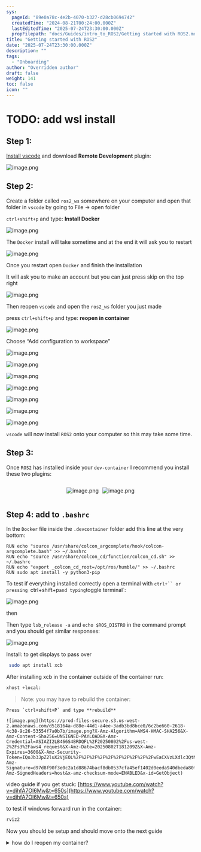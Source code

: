 ```yaml
---
sys:
  pageId: "89e0a78c-4e2b-4070-b327-d28cb0694742"
  createdTime: "2024-08-21T00:24:00.000Z"
  lastEditedTime: "2025-07-24T23:30:00.000Z"
  propFilepath: "docs/Guides/intro_to_ROS2/Getting started with ROS2.md"
title: "Getting started with ROS2"
date: "2025-07-24T23:30:00.000Z"
description: ""
tags:
  - "Onboarding"
author: "Overridden author"
draft: false
weight: 141
toc: false
icon: ""
---
```


# TODO: add wsl install

## Step 1:

[Install vscode](https://code.visualstudio.com/download) and download **Remote Development** plugin:

![image.png](https://prod-files-secure.s3.us-west-2.amazonaws.com/d518164a-d88e-44d1-a4ee-3adb3bd8bce0/efb52993-1881-4a40-b95e-6f020334f022/image.png?X-Amz-Algorithm=AWS4-HMAC-SHA256&X-Amz-Content-Sha256=UNSIGNED-PAYLOAD&X-Amz-Credential=ASIAZI2LB466TQYIELGT%2F20250802%2Fus-west-2%2Fs3%2Faws4_request&X-Amz-Date=20250802T181203Z&X-Amz-Expires=3600&X-Amz-Security-Token=IQoJb3JpZ2luX2VjEOL%2F%2F%2F%2F%2F%2F%2F%2F%2F%2FwEaCXVzLXdlc3QtMiJIMEYCIQCVpuZpOSlNNrD%2BKuDkSYwX91GC%2FJBqBcYjs9l8bioxuwIhANYH8IZSjG89FoGZPPHN9zdE3t33VKe7IvHWdgX20EWlKv8DCBsQABoMNjM3NDIzMTgzODA1IgycnkkBP4vakUJ%2FNoAq3AONmmvhE0UMFUQsjR1XjquYWYbmX%2BrVMCeGX0UjHRI8mVAiQHRYpxiq3ytE3KLIf9qWfXQ4HAUcXCZlxuwOB0bR6bjPKNu%2BQwqmXSC1ij4l9CCJf3BDexSQgAT4NeMBIFJiHW85OpeOzx2XPTp6YDdHwRmvzpbzRxSPP2KuueNhhfZKIqpQxMag9SM02rbvSPlTBoQGK9%2FZhbbSkrJ5ZoRHMj6OnaAH2NXHbP8l2TgMWZAlJs5Nl%2B7DXJs4HB4u8XMfupsBOwwJ8WFIIf0nKdsAZ8oQ9t6%2FECkh9BaT1tbdtJSZ8HkX84zqADQPEkVSGRawaxUu3KbRP09A%2F9Kwe%2F54NPZhc3SRIh76eDt7kpfZ5%2BT2%2BCtQxgSziO2p6%2F13KLLgTSWj9ZhdxkD5Q7o8McbfFss9M165Oc%2BZuym3bqzd%2FJwAlzBA8Vxy2yU5Mf9JGsvgPAZ5HZ2ef0dj9dKdyRpk8zEtw6ddvyEsmfGHEPxg5ZWBpF7OiptitouIfs1IIbepkGQIULMDF2P2YYh9dSguzm%2BHBNBohipMFFr%2FNp1Ag7r8nOAlpTTiFcXTdmBzUAjfwE7nOmaTrymGx1A2GC5ld1D0bp9OEjFvHQwwmhcXjnP3l6lv1DVT%2BXZZ%2BjCNnrnEBjqkAeVbXfEQIQh9CJIWrTyHsTHPaCjotlvodoCltDbAMvnlMWLbRbyobgm4UuxgrCBRu6t7I0Ym13c2ngtBWQiEExCVUhPBz8Jdm9l7hBbDXSJVhpYKEbTwS36X10llL1NMivzNuOSBr%2Ft%2F4li8Q5s6eZce4hXIXwmIKTjwyk0NJgVUNTQhrsf8HS%2Bvnh7HrO5QUE9Wbb04sQAIQnCXUY2YBpwF9oVZ&X-Amz-Signature=a17cb1cb4aa010505f37743e7cc974a996d84c8d34ff2249f4601c664508bc8b&X-Amz-SignedHeaders=host&x-amz-checksum-mode=ENABLED&x-id=GetObject)

## Step 2:

Create a folder called `ros2_ws` somewhere on your computer and open that folder in `vscode` by going to File → open folder 

`ctrl+shift+p` and type: **Install Docker**

![image.png](https://prod-files-secure.s3.us-west-2.amazonaws.com/d518164a-d88e-44d1-a4ee-3adb3bd8bce0/2269dc0e-1cd5-47ff-bceb-c04ad9b2eab0/image.png?X-Amz-Algorithm=AWS4-HMAC-SHA256&X-Amz-Content-Sha256=UNSIGNED-PAYLOAD&X-Amz-Credential=ASIAZI2LB466TQYIELGT%2F20250802%2Fus-west-2%2Fs3%2Faws4_request&X-Amz-Date=20250802T181203Z&X-Amz-Expires=3600&X-Amz-Security-Token=IQoJb3JpZ2luX2VjEOL%2F%2F%2F%2F%2F%2F%2F%2F%2F%2FwEaCXVzLXdlc3QtMiJIMEYCIQCVpuZpOSlNNrD%2BKuDkSYwX91GC%2FJBqBcYjs9l8bioxuwIhANYH8IZSjG89FoGZPPHN9zdE3t33VKe7IvHWdgX20EWlKv8DCBsQABoMNjM3NDIzMTgzODA1IgycnkkBP4vakUJ%2FNoAq3AONmmvhE0UMFUQsjR1XjquYWYbmX%2BrVMCeGX0UjHRI8mVAiQHRYpxiq3ytE3KLIf9qWfXQ4HAUcXCZlxuwOB0bR6bjPKNu%2BQwqmXSC1ij4l9CCJf3BDexSQgAT4NeMBIFJiHW85OpeOzx2XPTp6YDdHwRmvzpbzRxSPP2KuueNhhfZKIqpQxMag9SM02rbvSPlTBoQGK9%2FZhbbSkrJ5ZoRHMj6OnaAH2NXHbP8l2TgMWZAlJs5Nl%2B7DXJs4HB4u8XMfupsBOwwJ8WFIIf0nKdsAZ8oQ9t6%2FECkh9BaT1tbdtJSZ8HkX84zqADQPEkVSGRawaxUu3KbRP09A%2F9Kwe%2F54NPZhc3SRIh76eDt7kpfZ5%2BT2%2BCtQxgSziO2p6%2F13KLLgTSWj9ZhdxkD5Q7o8McbfFss9M165Oc%2BZuym3bqzd%2FJwAlzBA8Vxy2yU5Mf9JGsvgPAZ5HZ2ef0dj9dKdyRpk8zEtw6ddvyEsmfGHEPxg5ZWBpF7OiptitouIfs1IIbepkGQIULMDF2P2YYh9dSguzm%2BHBNBohipMFFr%2FNp1Ag7r8nOAlpTTiFcXTdmBzUAjfwE7nOmaTrymGx1A2GC5ld1D0bp9OEjFvHQwwmhcXjnP3l6lv1DVT%2BXZZ%2BjCNnrnEBjqkAeVbXfEQIQh9CJIWrTyHsTHPaCjotlvodoCltDbAMvnlMWLbRbyobgm4UuxgrCBRu6t7I0Ym13c2ngtBWQiEExCVUhPBz8Jdm9l7hBbDXSJVhpYKEbTwS36X10llL1NMivzNuOSBr%2Ft%2F4li8Q5s6eZce4hXIXwmIKTjwyk0NJgVUNTQhrsf8HS%2Bvnh7HrO5QUE9Wbb04sQAIQnCXUY2YBpwF9oVZ&X-Amz-Signature=16689e6d3e1ed919db85874b651f8f9895d08e6d7165816aabb0f1c5e059facc&X-Amz-SignedHeaders=host&x-amz-checksum-mode=ENABLED&x-id=GetObject)

The `Docker` install will take sometime and at the end it will ask you to restart

![image.png](https://prod-files-secure.s3.us-west-2.amazonaws.com/d518164a-d88e-44d1-a4ee-3adb3bd8bce0/ed233f78-be33-4b1f-b89c-9c346c0e961e/image.png?X-Amz-Algorithm=AWS4-HMAC-SHA256&X-Amz-Content-Sha256=UNSIGNED-PAYLOAD&X-Amz-Credential=ASIAZI2LB466TQYIELGT%2F20250802%2Fus-west-2%2Fs3%2Faws4_request&X-Amz-Date=20250802T181203Z&X-Amz-Expires=3600&X-Amz-Security-Token=IQoJb3JpZ2luX2VjEOL%2F%2F%2F%2F%2F%2F%2F%2F%2F%2FwEaCXVzLXdlc3QtMiJIMEYCIQCVpuZpOSlNNrD%2BKuDkSYwX91GC%2FJBqBcYjs9l8bioxuwIhANYH8IZSjG89FoGZPPHN9zdE3t33VKe7IvHWdgX20EWlKv8DCBsQABoMNjM3NDIzMTgzODA1IgycnkkBP4vakUJ%2FNoAq3AONmmvhE0UMFUQsjR1XjquYWYbmX%2BrVMCeGX0UjHRI8mVAiQHRYpxiq3ytE3KLIf9qWfXQ4HAUcXCZlxuwOB0bR6bjPKNu%2BQwqmXSC1ij4l9CCJf3BDexSQgAT4NeMBIFJiHW85OpeOzx2XPTp6YDdHwRmvzpbzRxSPP2KuueNhhfZKIqpQxMag9SM02rbvSPlTBoQGK9%2FZhbbSkrJ5ZoRHMj6OnaAH2NXHbP8l2TgMWZAlJs5Nl%2B7DXJs4HB4u8XMfupsBOwwJ8WFIIf0nKdsAZ8oQ9t6%2FECkh9BaT1tbdtJSZ8HkX84zqADQPEkVSGRawaxUu3KbRP09A%2F9Kwe%2F54NPZhc3SRIh76eDt7kpfZ5%2BT2%2BCtQxgSziO2p6%2F13KLLgTSWj9ZhdxkD5Q7o8McbfFss9M165Oc%2BZuym3bqzd%2FJwAlzBA8Vxy2yU5Mf9JGsvgPAZ5HZ2ef0dj9dKdyRpk8zEtw6ddvyEsmfGHEPxg5ZWBpF7OiptitouIfs1IIbepkGQIULMDF2P2YYh9dSguzm%2BHBNBohipMFFr%2FNp1Ag7r8nOAlpTTiFcXTdmBzUAjfwE7nOmaTrymGx1A2GC5ld1D0bp9OEjFvHQwwmhcXjnP3l6lv1DVT%2BXZZ%2BjCNnrnEBjqkAeVbXfEQIQh9CJIWrTyHsTHPaCjotlvodoCltDbAMvnlMWLbRbyobgm4UuxgrCBRu6t7I0Ym13c2ngtBWQiEExCVUhPBz8Jdm9l7hBbDXSJVhpYKEbTwS36X10llL1NMivzNuOSBr%2Ft%2F4li8Q5s6eZce4hXIXwmIKTjwyk0NJgVUNTQhrsf8HS%2Bvnh7HrO5QUE9Wbb04sQAIQnCXUY2YBpwF9oVZ&X-Amz-Signature=87cce79ca36a456c2c5c6c4727fe8682ae7943d1719090743f249dd80e22e995&X-Amz-SignedHeaders=host&x-amz-checksum-mode=ENABLED&x-id=GetObject)

Once you restart open `Docker` and finish the installation

It will ask you to make an account but you can just press skip on the top right

![image.png](https://prod-files-secure.s3.us-west-2.amazonaws.com/d518164a-d88e-44d1-a4ee-3adb3bd8bce0/21010ad9-1659-4fd9-9f59-9932a09b2a3d/image.png?X-Amz-Algorithm=AWS4-HMAC-SHA256&X-Amz-Content-Sha256=UNSIGNED-PAYLOAD&X-Amz-Credential=ASIAZI2LB466TQYIELGT%2F20250802%2Fus-west-2%2Fs3%2Faws4_request&X-Amz-Date=20250802T181203Z&X-Amz-Expires=3600&X-Amz-Security-Token=IQoJb3JpZ2luX2VjEOL%2F%2F%2F%2F%2F%2F%2F%2F%2F%2FwEaCXVzLXdlc3QtMiJIMEYCIQCVpuZpOSlNNrD%2BKuDkSYwX91GC%2FJBqBcYjs9l8bioxuwIhANYH8IZSjG89FoGZPPHN9zdE3t33VKe7IvHWdgX20EWlKv8DCBsQABoMNjM3NDIzMTgzODA1IgycnkkBP4vakUJ%2FNoAq3AONmmvhE0UMFUQsjR1XjquYWYbmX%2BrVMCeGX0UjHRI8mVAiQHRYpxiq3ytE3KLIf9qWfXQ4HAUcXCZlxuwOB0bR6bjPKNu%2BQwqmXSC1ij4l9CCJf3BDexSQgAT4NeMBIFJiHW85OpeOzx2XPTp6YDdHwRmvzpbzRxSPP2KuueNhhfZKIqpQxMag9SM02rbvSPlTBoQGK9%2FZhbbSkrJ5ZoRHMj6OnaAH2NXHbP8l2TgMWZAlJs5Nl%2B7DXJs4HB4u8XMfupsBOwwJ8WFIIf0nKdsAZ8oQ9t6%2FECkh9BaT1tbdtJSZ8HkX84zqADQPEkVSGRawaxUu3KbRP09A%2F9Kwe%2F54NPZhc3SRIh76eDt7kpfZ5%2BT2%2BCtQxgSziO2p6%2F13KLLgTSWj9ZhdxkD5Q7o8McbfFss9M165Oc%2BZuym3bqzd%2FJwAlzBA8Vxy2yU5Mf9JGsvgPAZ5HZ2ef0dj9dKdyRpk8zEtw6ddvyEsmfGHEPxg5ZWBpF7OiptitouIfs1IIbepkGQIULMDF2P2YYh9dSguzm%2BHBNBohipMFFr%2FNp1Ag7r8nOAlpTTiFcXTdmBzUAjfwE7nOmaTrymGx1A2GC5ld1D0bp9OEjFvHQwwmhcXjnP3l6lv1DVT%2BXZZ%2BjCNnrnEBjqkAeVbXfEQIQh9CJIWrTyHsTHPaCjotlvodoCltDbAMvnlMWLbRbyobgm4UuxgrCBRu6t7I0Ym13c2ngtBWQiEExCVUhPBz8Jdm9l7hBbDXSJVhpYKEbTwS36X10llL1NMivzNuOSBr%2Ft%2F4li8Q5s6eZce4hXIXwmIKTjwyk0NJgVUNTQhrsf8HS%2Bvnh7HrO5QUE9Wbb04sQAIQnCXUY2YBpwF9oVZ&X-Amz-Signature=bb41b3b99a72598333d3750365f6d65751141f7d6515134ab0fffc59a7ca5621&X-Amz-SignedHeaders=host&x-amz-checksum-mode=ENABLED&x-id=GetObject)

Then reopen `vscode` and open the `ros2_ws` folder you just made

press `ctrl+shift+p` and type: **reopen in container**

![image.png](https://prod-files-secure.s3.us-west-2.amazonaws.com/d518164a-d88e-44d1-a4ee-3adb3bd8bce0/4e93b8c2-41ad-488c-8095-c74205196118/image.png?X-Amz-Algorithm=AWS4-HMAC-SHA256&X-Amz-Content-Sha256=UNSIGNED-PAYLOAD&X-Amz-Credential=ASIAZI2LB466TQYIELGT%2F20250802%2Fus-west-2%2Fs3%2Faws4_request&X-Amz-Date=20250802T181203Z&X-Amz-Expires=3600&X-Amz-Security-Token=IQoJb3JpZ2luX2VjEOL%2F%2F%2F%2F%2F%2F%2F%2F%2F%2FwEaCXVzLXdlc3QtMiJIMEYCIQCVpuZpOSlNNrD%2BKuDkSYwX91GC%2FJBqBcYjs9l8bioxuwIhANYH8IZSjG89FoGZPPHN9zdE3t33VKe7IvHWdgX20EWlKv8DCBsQABoMNjM3NDIzMTgzODA1IgycnkkBP4vakUJ%2FNoAq3AONmmvhE0UMFUQsjR1XjquYWYbmX%2BrVMCeGX0UjHRI8mVAiQHRYpxiq3ytE3KLIf9qWfXQ4HAUcXCZlxuwOB0bR6bjPKNu%2BQwqmXSC1ij4l9CCJf3BDexSQgAT4NeMBIFJiHW85OpeOzx2XPTp6YDdHwRmvzpbzRxSPP2KuueNhhfZKIqpQxMag9SM02rbvSPlTBoQGK9%2FZhbbSkrJ5ZoRHMj6OnaAH2NXHbP8l2TgMWZAlJs5Nl%2B7DXJs4HB4u8XMfupsBOwwJ8WFIIf0nKdsAZ8oQ9t6%2FECkh9BaT1tbdtJSZ8HkX84zqADQPEkVSGRawaxUu3KbRP09A%2F9Kwe%2F54NPZhc3SRIh76eDt7kpfZ5%2BT2%2BCtQxgSziO2p6%2F13KLLgTSWj9ZhdxkD5Q7o8McbfFss9M165Oc%2BZuym3bqzd%2FJwAlzBA8Vxy2yU5Mf9JGsvgPAZ5HZ2ef0dj9dKdyRpk8zEtw6ddvyEsmfGHEPxg5ZWBpF7OiptitouIfs1IIbepkGQIULMDF2P2YYh9dSguzm%2BHBNBohipMFFr%2FNp1Ag7r8nOAlpTTiFcXTdmBzUAjfwE7nOmaTrymGx1A2GC5ld1D0bp9OEjFvHQwwmhcXjnP3l6lv1DVT%2BXZZ%2BjCNnrnEBjqkAeVbXfEQIQh9CJIWrTyHsTHPaCjotlvodoCltDbAMvnlMWLbRbyobgm4UuxgrCBRu6t7I0Ym13c2ngtBWQiEExCVUhPBz8Jdm9l7hBbDXSJVhpYKEbTwS36X10llL1NMivzNuOSBr%2Ft%2F4li8Q5s6eZce4hXIXwmIKTjwyk0NJgVUNTQhrsf8HS%2Bvnh7HrO5QUE9Wbb04sQAIQnCXUY2YBpwF9oVZ&X-Amz-Signature=b4c78cdf6a104487fd8cfadf6d604dec1bfe6111e16319cbd5511ed1d783ebff&X-Amz-SignedHeaders=host&x-amz-checksum-mode=ENABLED&x-id=GetObject)

Choose “Add configuration to workspace”

![image.png](https://prod-files-secure.s3.us-west-2.amazonaws.com/d518164a-d88e-44d1-a4ee-3adb3bd8bce0/9560b282-5060-4989-ba37-97e7b2c22476/image.png?X-Amz-Algorithm=AWS4-HMAC-SHA256&X-Amz-Content-Sha256=UNSIGNED-PAYLOAD&X-Amz-Credential=ASIAZI2LB466TQYIELGT%2F20250802%2Fus-west-2%2Fs3%2Faws4_request&X-Amz-Date=20250802T181203Z&X-Amz-Expires=3600&X-Amz-Security-Token=IQoJb3JpZ2luX2VjEOL%2F%2F%2F%2F%2F%2F%2F%2F%2F%2FwEaCXVzLXdlc3QtMiJIMEYCIQCVpuZpOSlNNrD%2BKuDkSYwX91GC%2FJBqBcYjs9l8bioxuwIhANYH8IZSjG89FoGZPPHN9zdE3t33VKe7IvHWdgX20EWlKv8DCBsQABoMNjM3NDIzMTgzODA1IgycnkkBP4vakUJ%2FNoAq3AONmmvhE0UMFUQsjR1XjquYWYbmX%2BrVMCeGX0UjHRI8mVAiQHRYpxiq3ytE3KLIf9qWfXQ4HAUcXCZlxuwOB0bR6bjPKNu%2BQwqmXSC1ij4l9CCJf3BDexSQgAT4NeMBIFJiHW85OpeOzx2XPTp6YDdHwRmvzpbzRxSPP2KuueNhhfZKIqpQxMag9SM02rbvSPlTBoQGK9%2FZhbbSkrJ5ZoRHMj6OnaAH2NXHbP8l2TgMWZAlJs5Nl%2B7DXJs4HB4u8XMfupsBOwwJ8WFIIf0nKdsAZ8oQ9t6%2FECkh9BaT1tbdtJSZ8HkX84zqADQPEkVSGRawaxUu3KbRP09A%2F9Kwe%2F54NPZhc3SRIh76eDt7kpfZ5%2BT2%2BCtQxgSziO2p6%2F13KLLgTSWj9ZhdxkD5Q7o8McbfFss9M165Oc%2BZuym3bqzd%2FJwAlzBA8Vxy2yU5Mf9JGsvgPAZ5HZ2ef0dj9dKdyRpk8zEtw6ddvyEsmfGHEPxg5ZWBpF7OiptitouIfs1IIbepkGQIULMDF2P2YYh9dSguzm%2BHBNBohipMFFr%2FNp1Ag7r8nOAlpTTiFcXTdmBzUAjfwE7nOmaTrymGx1A2GC5ld1D0bp9OEjFvHQwwmhcXjnP3l6lv1DVT%2BXZZ%2BjCNnrnEBjqkAeVbXfEQIQh9CJIWrTyHsTHPaCjotlvodoCltDbAMvnlMWLbRbyobgm4UuxgrCBRu6t7I0Ym13c2ngtBWQiEExCVUhPBz8Jdm9l7hBbDXSJVhpYKEbTwS36X10llL1NMivzNuOSBr%2Ft%2F4li8Q5s6eZce4hXIXwmIKTjwyk0NJgVUNTQhrsf8HS%2Bvnh7HrO5QUE9Wbb04sQAIQnCXUY2YBpwF9oVZ&X-Amz-Signature=d19a81f4ebcf06c2e89b400ad7b8003b90dc72f91a8368d7f9a4bfbcb7e5c470&X-Amz-SignedHeaders=host&x-amz-checksum-mode=ENABLED&x-id=GetObject)

![image.png](https://prod-files-secure.s3.us-west-2.amazonaws.com/d518164a-d88e-44d1-a4ee-3adb3bd8bce0/2ee63f81-886b-48e8-a553-dc6e5eac99e4/image.png?X-Amz-Algorithm=AWS4-HMAC-SHA256&X-Amz-Content-Sha256=UNSIGNED-PAYLOAD&X-Amz-Credential=ASIAZI2LB466TQYIELGT%2F20250802%2Fus-west-2%2Fs3%2Faws4_request&X-Amz-Date=20250802T181203Z&X-Amz-Expires=3600&X-Amz-Security-Token=IQoJb3JpZ2luX2VjEOL%2F%2F%2F%2F%2F%2F%2F%2F%2F%2FwEaCXVzLXdlc3QtMiJIMEYCIQCVpuZpOSlNNrD%2BKuDkSYwX91GC%2FJBqBcYjs9l8bioxuwIhANYH8IZSjG89FoGZPPHN9zdE3t33VKe7IvHWdgX20EWlKv8DCBsQABoMNjM3NDIzMTgzODA1IgycnkkBP4vakUJ%2FNoAq3AONmmvhE0UMFUQsjR1XjquYWYbmX%2BrVMCeGX0UjHRI8mVAiQHRYpxiq3ytE3KLIf9qWfXQ4HAUcXCZlxuwOB0bR6bjPKNu%2BQwqmXSC1ij4l9CCJf3BDexSQgAT4NeMBIFJiHW85OpeOzx2XPTp6YDdHwRmvzpbzRxSPP2KuueNhhfZKIqpQxMag9SM02rbvSPlTBoQGK9%2FZhbbSkrJ5ZoRHMj6OnaAH2NXHbP8l2TgMWZAlJs5Nl%2B7DXJs4HB4u8XMfupsBOwwJ8WFIIf0nKdsAZ8oQ9t6%2FECkh9BaT1tbdtJSZ8HkX84zqADQPEkVSGRawaxUu3KbRP09A%2F9Kwe%2F54NPZhc3SRIh76eDt7kpfZ5%2BT2%2BCtQxgSziO2p6%2F13KLLgTSWj9ZhdxkD5Q7o8McbfFss9M165Oc%2BZuym3bqzd%2FJwAlzBA8Vxy2yU5Mf9JGsvgPAZ5HZ2ef0dj9dKdyRpk8zEtw6ddvyEsmfGHEPxg5ZWBpF7OiptitouIfs1IIbepkGQIULMDF2P2YYh9dSguzm%2BHBNBohipMFFr%2FNp1Ag7r8nOAlpTTiFcXTdmBzUAjfwE7nOmaTrymGx1A2GC5ld1D0bp9OEjFvHQwwmhcXjnP3l6lv1DVT%2BXZZ%2BjCNnrnEBjqkAeVbXfEQIQh9CJIWrTyHsTHPaCjotlvodoCltDbAMvnlMWLbRbyobgm4UuxgrCBRu6t7I0Ym13c2ngtBWQiEExCVUhPBz8Jdm9l7hBbDXSJVhpYKEbTwS36X10llL1NMivzNuOSBr%2Ft%2F4li8Q5s6eZce4hXIXwmIKTjwyk0NJgVUNTQhrsf8HS%2Bvnh7HrO5QUE9Wbb04sQAIQnCXUY2YBpwF9oVZ&X-Amz-Signature=2997bf9c1ee268bb53805c3b8175922a934f40949bc4e3d1b580f409c24c6f8f&X-Amz-SignedHeaders=host&x-amz-checksum-mode=ENABLED&x-id=GetObject)

![image.png](https://prod-files-secure.s3.us-west-2.amazonaws.com/d518164a-d88e-44d1-a4ee-3adb3bd8bce0/e0fd626c-c8b6-4b2c-95d1-fa4c26514504/image.png?X-Amz-Algorithm=AWS4-HMAC-SHA256&X-Amz-Content-Sha256=UNSIGNED-PAYLOAD&X-Amz-Credential=ASIAZI2LB466TQYIELGT%2F20250802%2Fus-west-2%2Fs3%2Faws4_request&X-Amz-Date=20250802T181203Z&X-Amz-Expires=3600&X-Amz-Security-Token=IQoJb3JpZ2luX2VjEOL%2F%2F%2F%2F%2F%2F%2F%2F%2F%2FwEaCXVzLXdlc3QtMiJIMEYCIQCVpuZpOSlNNrD%2BKuDkSYwX91GC%2FJBqBcYjs9l8bioxuwIhANYH8IZSjG89FoGZPPHN9zdE3t33VKe7IvHWdgX20EWlKv8DCBsQABoMNjM3NDIzMTgzODA1IgycnkkBP4vakUJ%2FNoAq3AONmmvhE0UMFUQsjR1XjquYWYbmX%2BrVMCeGX0UjHRI8mVAiQHRYpxiq3ytE3KLIf9qWfXQ4HAUcXCZlxuwOB0bR6bjPKNu%2BQwqmXSC1ij4l9CCJf3BDexSQgAT4NeMBIFJiHW85OpeOzx2XPTp6YDdHwRmvzpbzRxSPP2KuueNhhfZKIqpQxMag9SM02rbvSPlTBoQGK9%2FZhbbSkrJ5ZoRHMj6OnaAH2NXHbP8l2TgMWZAlJs5Nl%2B7DXJs4HB4u8XMfupsBOwwJ8WFIIf0nKdsAZ8oQ9t6%2FECkh9BaT1tbdtJSZ8HkX84zqADQPEkVSGRawaxUu3KbRP09A%2F9Kwe%2F54NPZhc3SRIh76eDt7kpfZ5%2BT2%2BCtQxgSziO2p6%2F13KLLgTSWj9ZhdxkD5Q7o8McbfFss9M165Oc%2BZuym3bqzd%2FJwAlzBA8Vxy2yU5Mf9JGsvgPAZ5HZ2ef0dj9dKdyRpk8zEtw6ddvyEsmfGHEPxg5ZWBpF7OiptitouIfs1IIbepkGQIULMDF2P2YYh9dSguzm%2BHBNBohipMFFr%2FNp1Ag7r8nOAlpTTiFcXTdmBzUAjfwE7nOmaTrymGx1A2GC5ld1D0bp9OEjFvHQwwmhcXjnP3l6lv1DVT%2BXZZ%2BjCNnrnEBjqkAeVbXfEQIQh9CJIWrTyHsTHPaCjotlvodoCltDbAMvnlMWLbRbyobgm4UuxgrCBRu6t7I0Ym13c2ngtBWQiEExCVUhPBz8Jdm9l7hBbDXSJVhpYKEbTwS36X10llL1NMivzNuOSBr%2Ft%2F4li8Q5s6eZce4hXIXwmIKTjwyk0NJgVUNTQhrsf8HS%2Bvnh7HrO5QUE9Wbb04sQAIQnCXUY2YBpwF9oVZ&X-Amz-Signature=63d9b834719ce763d881c53ac97a89745250eec3ce6f260fad8bc3a0939423ad&X-Amz-SignedHeaders=host&x-amz-checksum-mode=ENABLED&x-id=GetObject)

![image.png](https://prod-files-secure.s3.us-west-2.amazonaws.com/d518164a-d88e-44d1-a4ee-3adb3bd8bce0/a2e13f50-d2ab-4719-a4c2-7ced634bfc9d/image.png?X-Amz-Algorithm=AWS4-HMAC-SHA256&X-Amz-Content-Sha256=UNSIGNED-PAYLOAD&X-Amz-Credential=ASIAZI2LB466TQYIELGT%2F20250802%2Fus-west-2%2Fs3%2Faws4_request&X-Amz-Date=20250802T181203Z&X-Amz-Expires=3600&X-Amz-Security-Token=IQoJb3JpZ2luX2VjEOL%2F%2F%2F%2F%2F%2F%2F%2F%2F%2FwEaCXVzLXdlc3QtMiJIMEYCIQCVpuZpOSlNNrD%2BKuDkSYwX91GC%2FJBqBcYjs9l8bioxuwIhANYH8IZSjG89FoGZPPHN9zdE3t33VKe7IvHWdgX20EWlKv8DCBsQABoMNjM3NDIzMTgzODA1IgycnkkBP4vakUJ%2FNoAq3AONmmvhE0UMFUQsjR1XjquYWYbmX%2BrVMCeGX0UjHRI8mVAiQHRYpxiq3ytE3KLIf9qWfXQ4HAUcXCZlxuwOB0bR6bjPKNu%2BQwqmXSC1ij4l9CCJf3BDexSQgAT4NeMBIFJiHW85OpeOzx2XPTp6YDdHwRmvzpbzRxSPP2KuueNhhfZKIqpQxMag9SM02rbvSPlTBoQGK9%2FZhbbSkrJ5ZoRHMj6OnaAH2NXHbP8l2TgMWZAlJs5Nl%2B7DXJs4HB4u8XMfupsBOwwJ8WFIIf0nKdsAZ8oQ9t6%2FECkh9BaT1tbdtJSZ8HkX84zqADQPEkVSGRawaxUu3KbRP09A%2F9Kwe%2F54NPZhc3SRIh76eDt7kpfZ5%2BT2%2BCtQxgSziO2p6%2F13KLLgTSWj9ZhdxkD5Q7o8McbfFss9M165Oc%2BZuym3bqzd%2FJwAlzBA8Vxy2yU5Mf9JGsvgPAZ5HZ2ef0dj9dKdyRpk8zEtw6ddvyEsmfGHEPxg5ZWBpF7OiptitouIfs1IIbepkGQIULMDF2P2YYh9dSguzm%2BHBNBohipMFFr%2FNp1Ag7r8nOAlpTTiFcXTdmBzUAjfwE7nOmaTrymGx1A2GC5ld1D0bp9OEjFvHQwwmhcXjnP3l6lv1DVT%2BXZZ%2BjCNnrnEBjqkAeVbXfEQIQh9CJIWrTyHsTHPaCjotlvodoCltDbAMvnlMWLbRbyobgm4UuxgrCBRu6t7I0Ym13c2ngtBWQiEExCVUhPBz8Jdm9l7hBbDXSJVhpYKEbTwS36X10llL1NMivzNuOSBr%2Ft%2F4li8Q5s6eZce4hXIXwmIKTjwyk0NJgVUNTQhrsf8HS%2Bvnh7HrO5QUE9Wbb04sQAIQnCXUY2YBpwF9oVZ&X-Amz-Signature=6269e2b2fdbf47723ad64f3eb8f41d3fa2e542fbaf15e55c2e0f686ba6160e48&X-Amz-SignedHeaders=host&x-amz-checksum-mode=ENABLED&x-id=GetObject)

![image.png](https://prod-files-secure.s3.us-west-2.amazonaws.com/d518164a-d88e-44d1-a4ee-3adb3bd8bce0/6cc478ad-aaba-4bf7-9fcc-403277ab896c/image.png?X-Amz-Algorithm=AWS4-HMAC-SHA256&X-Amz-Content-Sha256=UNSIGNED-PAYLOAD&X-Amz-Credential=ASIAZI2LB466TQYIELGT%2F20250802%2Fus-west-2%2Fs3%2Faws4_request&X-Amz-Date=20250802T181203Z&X-Amz-Expires=3600&X-Amz-Security-Token=IQoJb3JpZ2luX2VjEOL%2F%2F%2F%2F%2F%2F%2F%2F%2F%2FwEaCXVzLXdlc3QtMiJIMEYCIQCVpuZpOSlNNrD%2BKuDkSYwX91GC%2FJBqBcYjs9l8bioxuwIhANYH8IZSjG89FoGZPPHN9zdE3t33VKe7IvHWdgX20EWlKv8DCBsQABoMNjM3NDIzMTgzODA1IgycnkkBP4vakUJ%2FNoAq3AONmmvhE0UMFUQsjR1XjquYWYbmX%2BrVMCeGX0UjHRI8mVAiQHRYpxiq3ytE3KLIf9qWfXQ4HAUcXCZlxuwOB0bR6bjPKNu%2BQwqmXSC1ij4l9CCJf3BDexSQgAT4NeMBIFJiHW85OpeOzx2XPTp6YDdHwRmvzpbzRxSPP2KuueNhhfZKIqpQxMag9SM02rbvSPlTBoQGK9%2FZhbbSkrJ5ZoRHMj6OnaAH2NXHbP8l2TgMWZAlJs5Nl%2B7DXJs4HB4u8XMfupsBOwwJ8WFIIf0nKdsAZ8oQ9t6%2FECkh9BaT1tbdtJSZ8HkX84zqADQPEkVSGRawaxUu3KbRP09A%2F9Kwe%2F54NPZhc3SRIh76eDt7kpfZ5%2BT2%2BCtQxgSziO2p6%2F13KLLgTSWj9ZhdxkD5Q7o8McbfFss9M165Oc%2BZuym3bqzd%2FJwAlzBA8Vxy2yU5Mf9JGsvgPAZ5HZ2ef0dj9dKdyRpk8zEtw6ddvyEsmfGHEPxg5ZWBpF7OiptitouIfs1IIbepkGQIULMDF2P2YYh9dSguzm%2BHBNBohipMFFr%2FNp1Ag7r8nOAlpTTiFcXTdmBzUAjfwE7nOmaTrymGx1A2GC5ld1D0bp9OEjFvHQwwmhcXjnP3l6lv1DVT%2BXZZ%2BjCNnrnEBjqkAeVbXfEQIQh9CJIWrTyHsTHPaCjotlvodoCltDbAMvnlMWLbRbyobgm4UuxgrCBRu6t7I0Ym13c2ngtBWQiEExCVUhPBz8Jdm9l7hBbDXSJVhpYKEbTwS36X10llL1NMivzNuOSBr%2Ft%2F4li8Q5s6eZce4hXIXwmIKTjwyk0NJgVUNTQhrsf8HS%2Bvnh7HrO5QUE9Wbb04sQAIQnCXUY2YBpwF9oVZ&X-Amz-Signature=c100be5a9af47226c2a25bcd82cbe3df844c584022f1f55527151e4d87adfae7&X-Amz-SignedHeaders=host&x-amz-checksum-mode=ENABLED&x-id=GetObject)

![image.png](https://prod-files-secure.s3.us-west-2.amazonaws.com/d518164a-d88e-44d1-a4ee-3adb3bd8bce0/53255b28-f75e-430f-b9e3-c0ac8577e42b/image.png?X-Amz-Algorithm=AWS4-HMAC-SHA256&X-Amz-Content-Sha256=UNSIGNED-PAYLOAD&X-Amz-Credential=ASIAZI2LB466TQYIELGT%2F20250802%2Fus-west-2%2Fs3%2Faws4_request&X-Amz-Date=20250802T181203Z&X-Amz-Expires=3600&X-Amz-Security-Token=IQoJb3JpZ2luX2VjEOL%2F%2F%2F%2F%2F%2F%2F%2F%2F%2FwEaCXVzLXdlc3QtMiJIMEYCIQCVpuZpOSlNNrD%2BKuDkSYwX91GC%2FJBqBcYjs9l8bioxuwIhANYH8IZSjG89FoGZPPHN9zdE3t33VKe7IvHWdgX20EWlKv8DCBsQABoMNjM3NDIzMTgzODA1IgycnkkBP4vakUJ%2FNoAq3AONmmvhE0UMFUQsjR1XjquYWYbmX%2BrVMCeGX0UjHRI8mVAiQHRYpxiq3ytE3KLIf9qWfXQ4HAUcXCZlxuwOB0bR6bjPKNu%2BQwqmXSC1ij4l9CCJf3BDexSQgAT4NeMBIFJiHW85OpeOzx2XPTp6YDdHwRmvzpbzRxSPP2KuueNhhfZKIqpQxMag9SM02rbvSPlTBoQGK9%2FZhbbSkrJ5ZoRHMj6OnaAH2NXHbP8l2TgMWZAlJs5Nl%2B7DXJs4HB4u8XMfupsBOwwJ8WFIIf0nKdsAZ8oQ9t6%2FECkh9BaT1tbdtJSZ8HkX84zqADQPEkVSGRawaxUu3KbRP09A%2F9Kwe%2F54NPZhc3SRIh76eDt7kpfZ5%2BT2%2BCtQxgSziO2p6%2F13KLLgTSWj9ZhdxkD5Q7o8McbfFss9M165Oc%2BZuym3bqzd%2FJwAlzBA8Vxy2yU5Mf9JGsvgPAZ5HZ2ef0dj9dKdyRpk8zEtw6ddvyEsmfGHEPxg5ZWBpF7OiptitouIfs1IIbepkGQIULMDF2P2YYh9dSguzm%2BHBNBohipMFFr%2FNp1Ag7r8nOAlpTTiFcXTdmBzUAjfwE7nOmaTrymGx1A2GC5ld1D0bp9OEjFvHQwwmhcXjnP3l6lv1DVT%2BXZZ%2BjCNnrnEBjqkAeVbXfEQIQh9CJIWrTyHsTHPaCjotlvodoCltDbAMvnlMWLbRbyobgm4UuxgrCBRu6t7I0Ym13c2ngtBWQiEExCVUhPBz8Jdm9l7hBbDXSJVhpYKEbTwS36X10llL1NMivzNuOSBr%2Ft%2F4li8Q5s6eZce4hXIXwmIKTjwyk0NJgVUNTQhrsf8HS%2Bvnh7HrO5QUE9Wbb04sQAIQnCXUY2YBpwF9oVZ&X-Amz-Signature=13156124a4ec32e3b80f37952745d4f567437d839dac6b340a8914ff62e83a86&X-Amz-SignedHeaders=host&x-amz-checksum-mode=ENABLED&x-id=GetObject)

![image.png](https://prod-files-secure.s3.us-west-2.amazonaws.com/d518164a-d88e-44d1-a4ee-3adb3bd8bce0/7c562767-5af9-4ffb-97d1-327bcdf4ee00/image.png?X-Amz-Algorithm=AWS4-HMAC-SHA256&X-Amz-Content-Sha256=UNSIGNED-PAYLOAD&X-Amz-Credential=ASIAZI2LB466TQYIELGT%2F20250802%2Fus-west-2%2Fs3%2Faws4_request&X-Amz-Date=20250802T181203Z&X-Amz-Expires=3600&X-Amz-Security-Token=IQoJb3JpZ2luX2VjEOL%2F%2F%2F%2F%2F%2F%2F%2F%2F%2FwEaCXVzLXdlc3QtMiJIMEYCIQCVpuZpOSlNNrD%2BKuDkSYwX91GC%2FJBqBcYjs9l8bioxuwIhANYH8IZSjG89FoGZPPHN9zdE3t33VKe7IvHWdgX20EWlKv8DCBsQABoMNjM3NDIzMTgzODA1IgycnkkBP4vakUJ%2FNoAq3AONmmvhE0UMFUQsjR1XjquYWYbmX%2BrVMCeGX0UjHRI8mVAiQHRYpxiq3ytE3KLIf9qWfXQ4HAUcXCZlxuwOB0bR6bjPKNu%2BQwqmXSC1ij4l9CCJf3BDexSQgAT4NeMBIFJiHW85OpeOzx2XPTp6YDdHwRmvzpbzRxSPP2KuueNhhfZKIqpQxMag9SM02rbvSPlTBoQGK9%2FZhbbSkrJ5ZoRHMj6OnaAH2NXHbP8l2TgMWZAlJs5Nl%2B7DXJs4HB4u8XMfupsBOwwJ8WFIIf0nKdsAZ8oQ9t6%2FECkh9BaT1tbdtJSZ8HkX84zqADQPEkVSGRawaxUu3KbRP09A%2F9Kwe%2F54NPZhc3SRIh76eDt7kpfZ5%2BT2%2BCtQxgSziO2p6%2F13KLLgTSWj9ZhdxkD5Q7o8McbfFss9M165Oc%2BZuym3bqzd%2FJwAlzBA8Vxy2yU5Mf9JGsvgPAZ5HZ2ef0dj9dKdyRpk8zEtw6ddvyEsmfGHEPxg5ZWBpF7OiptitouIfs1IIbepkGQIULMDF2P2YYh9dSguzm%2BHBNBohipMFFr%2FNp1Ag7r8nOAlpTTiFcXTdmBzUAjfwE7nOmaTrymGx1A2GC5ld1D0bp9OEjFvHQwwmhcXjnP3l6lv1DVT%2BXZZ%2BjCNnrnEBjqkAeVbXfEQIQh9CJIWrTyHsTHPaCjotlvodoCltDbAMvnlMWLbRbyobgm4UuxgrCBRu6t7I0Ym13c2ngtBWQiEExCVUhPBz8Jdm9l7hBbDXSJVhpYKEbTwS36X10llL1NMivzNuOSBr%2Ft%2F4li8Q5s6eZce4hXIXwmIKTjwyk0NJgVUNTQhrsf8HS%2Bvnh7HrO5QUE9Wbb04sQAIQnCXUY2YBpwF9oVZ&X-Amz-Signature=7af4c4b8d53d4477b264fc8c878d708ba7aeeb743a5b5be0db68078b7b91aab1&X-Amz-SignedHeaders=host&x-amz-checksum-mode=ENABLED&x-id=GetObject)

`vscode` will now install `ROS2` onto your computer so this may take some time.

## Step 3:

Once `ROS2` has installed inside your `dev-container` I recommend you install these two plugins:

<div style="display: flex;flex-direction: row; column-gap:10px; max-width: 630px;justify-content: center;">
<div>

![image.png](https://prod-files-secure.s3.us-west-2.amazonaws.com/d518164a-d88e-44d1-a4ee-3adb3bd8bce0/3fc3d550-5a54-4ba1-ba6b-faa01cdb7369/image.png?X-Amz-Algorithm=AWS4-HMAC-SHA256&X-Amz-Content-Sha256=UNSIGNED-PAYLOAD&X-Amz-Credential=ASIAZI2LB4667TF6M3N4%2F20250802%2Fus-west-2%2Fs3%2Faws4_request&X-Amz-Date=20250802T181207Z&X-Amz-Expires=3600&X-Amz-Security-Token=IQoJb3JpZ2luX2VjEOL%2F%2F%2F%2F%2F%2F%2F%2F%2F%2FwEaCXVzLXdlc3QtMiJHMEUCIQDiH4%2FtM%2Bei1bypWx8EZwwP7N5VYGo3vLb0CKqdc1RFogIgTfjLAh%2Fk7Pu2Z0yCjb6adhBIkXKoJl5OG6Jfa9icM7wq%2FwMIGxAAGgw2Mzc0MjMxODM4MDUiDIktPMCaPpgNUJ5DmyrcA8%2BNRINkNKephn8wvuw16vFoCciV6jMYyBZs9csldQZmS0yN5%2BqKoYYBeI4YJnFleK8wSpSrz2PJ4mbgc7CqjSpDb0DJvz%2FPQv9jqU7USmZrNpSM2OZ4b5AWY4KaVN0fb3KBEr5CF0NnkDzSQ34AuV%2FXncp6iNrdh0jS%2BlMaqq3wzKdrz6LF4DcgW3ORodKx30W1B8DA1e8R0vhzf0QrRMcjh%2BZgcZ7uBHR%2FQwTz2Zwq2N4lY0iFmXvSfuusmwV36NrnB0Utlaf%2BnCF5ePgMtEaAfcNwfdqcqaoSO%2BS54sX4SlbeiDUXRyhySMgFhCjvhMBGRdjE2Xcj4%2BWsj0HHjnvdlnTYGksVqB2tTcrYWZO8ngfI%2BCMkiNfl%2FR2BdhgXR7pTbL5GHBkU%2FZdc%2Be99h%2BFgPjuVdPmltBI9f89pgDfKu%2FPraiKffTyRwq9YukPmnftPMkm%2F9WVf8XfPuc0rsmwUd8vM4bQYVRI%2BT2faSbKeFF%2B5gYvKsDAwWDZaHZHfZRUs%2Bsxhck4kCgYbwBevGr%2BVF%2BAmMMvkHmuWe2QwD65JYJfqbIUV9uAZvBCIappj13SpocRbTuwibRcTuCqkmW4R9j7DDoRBmOqT2ETU1JyBovuuxKVatDdML%2FkFMI%2BeucQGOqUBZzTPnXzI2%2FFHn%2BxXt1MaYxBuuGEHE8t%2FZrnmIiEd7WqdsqCkfplnmchJ7AdCzQ%2BA53JRJYHNX1EDm09%2BQpvChdW4OY%2FRTeaUiWuD4MzZQllyZX%2B7OuEqQ%2BtsGpNQfjyInrAvQz5xUuV6XxvHL5XJt9gzsm7aznBFTJ7SfZYjKmYn1GGjOVpupvZ2%2FkMPPvs10CVg5vkcP%2F5btpGglkqzIz7mIeYa&X-Amz-Signature=e43bbdb2b386498ea814101d5bc2427ceaf02f4e14b45fea034a8c43e965a04c&X-Amz-SignedHeaders=host&x-amz-checksum-mode=ENABLED&x-id=GetObject)

</div>
<div>

![image.png](https://prod-files-secure.s3.us-west-2.amazonaws.com/d518164a-d88e-44d1-a4ee-3adb3bd8bce0/d994cc66-13c2-4093-a5a3-f84cf4601a82/image.png?X-Amz-Algorithm=AWS4-HMAC-SHA256&X-Amz-Content-Sha256=UNSIGNED-PAYLOAD&X-Amz-Credential=ASIAZI2LB4665QRVBZ4D%2F20250802%2Fus-west-2%2Fs3%2Faws4_request&X-Amz-Date=20250802T181209Z&X-Amz-Expires=3600&X-Amz-Security-Token=IQoJb3JpZ2luX2VjEOL%2F%2F%2F%2F%2F%2F%2F%2F%2F%2FwEaCXVzLXdlc3QtMiJIMEYCIQCu%2FhDZy3dV%2F9erSclVl%2Bj1ay3WuweZsMCUV9MdxR20VQIhAIPyv%2BUErwygSInothuuLO9szdYsV%2F7d1MY%2BlZUGwe5zKv8DCBsQABoMNjM3NDIzMTgzODA1IgxAx3WPBKXqv5DYGaEq3AO83%2FMsxGw5UAxgfdTnBWn9ios%2BUipLrT%2BQW61Ny5N%2BkU1UuS%2FEDUL4UVa%2BRPemSwbsJcBWHuAbi0Q2I1aZiqsziu%2BJ8g9Ia9D6p2cRin75JT7LbSBAo9hIlSYFm081gcE06iy%2BikmJSZynjc9uRFsCOl5DReDBy6W5e9%2FsQqpH2GizeyJ0iBWzrmCdoxe%2BLgbGcYHVu67YZqBB2XD2uWf0T7cl8kEV76%2FQ3v5jCP2ec9wMdWUNKDH3sWHb0jAYo5yD3VnZK%2BhpKGax1Qlb2scePLOoAOsWNYYhwzKymHt3fsC4vdH3LVPkZGVz%2F%2FZAg4v7qYUtaQNlzoclDqoBvwD29%2Bn8hTgvnGb5ac5JFWKSwLlCf2lQppEjBj8pyXumwwomFeYKuoNwsTrn%2Fbnb1KYSTiMKz6Nwc4Zr7dSVF3YtX5FdomFevVTnCENBvkEYcXnZf3rAM582qAenOdT6BMl16lIyUHj3U%2B0BzauNV7k1KFC9KvxxYbyImY19mlw3hBFfZD0g%2BLwjE%2BVPXhl2GR66TS8Q%2BbW%2B%2FM1XUMNprRWpHHDJR48Gn%2BcoE3VAPYGBP9iF9HQ0vkA9JHtrCcUt50fikNhx4rG7aObMmjJam8aSSO3XYBRLPt26AU7X8jCqnrnEBjqkAd8PZaDC0GPr7acC1evzm8IAK9%2Bb8u4fk6EZ8rvayRl1Jq8a6p10oc0TuW9iRWOedAQUkdpK2zYzOANWHaIOYtsJW%2BK15pt5dgALg71oTB2Z749yXmQkaF35wE64PHpRqnAUUBTTGf0EwqfC7ZxHCsflyjz3upjZ0ku66BNM%2BxbOPx4RL6FSnGTIejtSjpEhFM1jb%2B4IWoy8zBhmjtFnAR2NGq50&X-Amz-Signature=0e7f90e77d029a88674c5c399136f8d05b8d54975d1457cbb5aaeb84bcefafff&X-Amz-SignedHeaders=host&x-amz-checksum-mode=ENABLED&x-id=GetObject)

</div>
</div>

## Step 4: add to `.bashrc`

In the `Docker` file inside the `.devcontainer` folder add this line at the very bottom: 

```docker
RUN echo "source /usr/share/colcon_argcomplete/hook/colcon-argcomplete.bash" >> ~/.bashrc
RUN echo "source /usr/share/colcon_cd/function/colcon_cd.sh" >> ~/.bashrc
RUN echo "export _colcon_cd_root=/opt/ros/humble/" >> ~/.bashrc
RUN sudo apt install -y python3-pip 
```

To test if everything installed correctly open a terminal with `ctrl+`` or pressing `ctrl+shift+p` and typing `toggle terminal`:

![image.png](https://prod-files-secure.s3.us-west-2.amazonaws.com/d518164a-d88e-44d1-a4ee-3adb3bd8bce0/6a4943d8-b04e-4c02-9a58-775f3384d1a5/image.png?X-Amz-Algorithm=AWS4-HMAC-SHA256&X-Amz-Content-Sha256=UNSIGNED-PAYLOAD&X-Amz-Credential=ASIAZI2LB466TQYIELGT%2F20250802%2Fus-west-2%2Fs3%2Faws4_request&X-Amz-Date=20250802T181204Z&X-Amz-Expires=3600&X-Amz-Security-Token=IQoJb3JpZ2luX2VjEOL%2F%2F%2F%2F%2F%2F%2F%2F%2F%2FwEaCXVzLXdlc3QtMiJIMEYCIQCVpuZpOSlNNrD%2BKuDkSYwX91GC%2FJBqBcYjs9l8bioxuwIhANYH8IZSjG89FoGZPPHN9zdE3t33VKe7IvHWdgX20EWlKv8DCBsQABoMNjM3NDIzMTgzODA1IgycnkkBP4vakUJ%2FNoAq3AONmmvhE0UMFUQsjR1XjquYWYbmX%2BrVMCeGX0UjHRI8mVAiQHRYpxiq3ytE3KLIf9qWfXQ4HAUcXCZlxuwOB0bR6bjPKNu%2BQwqmXSC1ij4l9CCJf3BDexSQgAT4NeMBIFJiHW85OpeOzx2XPTp6YDdHwRmvzpbzRxSPP2KuueNhhfZKIqpQxMag9SM02rbvSPlTBoQGK9%2FZhbbSkrJ5ZoRHMj6OnaAH2NXHbP8l2TgMWZAlJs5Nl%2B7DXJs4HB4u8XMfupsBOwwJ8WFIIf0nKdsAZ8oQ9t6%2FECkh9BaT1tbdtJSZ8HkX84zqADQPEkVSGRawaxUu3KbRP09A%2F9Kwe%2F54NPZhc3SRIh76eDt7kpfZ5%2BT2%2BCtQxgSziO2p6%2F13KLLgTSWj9ZhdxkD5Q7o8McbfFss9M165Oc%2BZuym3bqzd%2FJwAlzBA8Vxy2yU5Mf9JGsvgPAZ5HZ2ef0dj9dKdyRpk8zEtw6ddvyEsmfGHEPxg5ZWBpF7OiptitouIfs1IIbepkGQIULMDF2P2YYh9dSguzm%2BHBNBohipMFFr%2FNp1Ag7r8nOAlpTTiFcXTdmBzUAjfwE7nOmaTrymGx1A2GC5ld1D0bp9OEjFvHQwwmhcXjnP3l6lv1DVT%2BXZZ%2BjCNnrnEBjqkAeVbXfEQIQh9CJIWrTyHsTHPaCjotlvodoCltDbAMvnlMWLbRbyobgm4UuxgrCBRu6t7I0Ym13c2ngtBWQiEExCVUhPBz8Jdm9l7hBbDXSJVhpYKEbTwS36X10llL1NMivzNuOSBr%2Ft%2F4li8Q5s6eZce4hXIXwmIKTjwyk0NJgVUNTQhrsf8HS%2Bvnh7HrO5QUE9Wbb04sQAIQnCXUY2YBpwF9oVZ&X-Amz-Signature=714b6d908e01a14b8f14c274f3a389cbe00efbdfd28e3ba4db3b3ce64fa45fe7&X-Amz-SignedHeaders=host&x-amz-checksum-mode=ENABLED&x-id=GetObject)

then 

Then type `lsb_release -a` and `echo $ROS_DISTRO` in the command prompt and you should get similar responses:

![image.png](https://prod-files-secure.s3.us-west-2.amazonaws.com/d518164a-d88e-44d1-a4ee-3adb3bd8bce0/3e635dec-a805-4e85-8b9e-d000e5b71a4e/image.png?X-Amz-Algorithm=AWS4-HMAC-SHA256&X-Amz-Content-Sha256=UNSIGNED-PAYLOAD&X-Amz-Credential=ASIAZI2LB466TQYIELGT%2F20250802%2Fus-west-2%2Fs3%2Faws4_request&X-Amz-Date=20250802T181204Z&X-Amz-Expires=3600&X-Amz-Security-Token=IQoJb3JpZ2luX2VjEOL%2F%2F%2F%2F%2F%2F%2F%2F%2F%2FwEaCXVzLXdlc3QtMiJIMEYCIQCVpuZpOSlNNrD%2BKuDkSYwX91GC%2FJBqBcYjs9l8bioxuwIhANYH8IZSjG89FoGZPPHN9zdE3t33VKe7IvHWdgX20EWlKv8DCBsQABoMNjM3NDIzMTgzODA1IgycnkkBP4vakUJ%2FNoAq3AONmmvhE0UMFUQsjR1XjquYWYbmX%2BrVMCeGX0UjHRI8mVAiQHRYpxiq3ytE3KLIf9qWfXQ4HAUcXCZlxuwOB0bR6bjPKNu%2BQwqmXSC1ij4l9CCJf3BDexSQgAT4NeMBIFJiHW85OpeOzx2XPTp6YDdHwRmvzpbzRxSPP2KuueNhhfZKIqpQxMag9SM02rbvSPlTBoQGK9%2FZhbbSkrJ5ZoRHMj6OnaAH2NXHbP8l2TgMWZAlJs5Nl%2B7DXJs4HB4u8XMfupsBOwwJ8WFIIf0nKdsAZ8oQ9t6%2FECkh9BaT1tbdtJSZ8HkX84zqADQPEkVSGRawaxUu3KbRP09A%2F9Kwe%2F54NPZhc3SRIh76eDt7kpfZ5%2BT2%2BCtQxgSziO2p6%2F13KLLgTSWj9ZhdxkD5Q7o8McbfFss9M165Oc%2BZuym3bqzd%2FJwAlzBA8Vxy2yU5Mf9JGsvgPAZ5HZ2ef0dj9dKdyRpk8zEtw6ddvyEsmfGHEPxg5ZWBpF7OiptitouIfs1IIbepkGQIULMDF2P2YYh9dSguzm%2BHBNBohipMFFr%2FNp1Ag7r8nOAlpTTiFcXTdmBzUAjfwE7nOmaTrymGx1A2GC5ld1D0bp9OEjFvHQwwmhcXjnP3l6lv1DVT%2BXZZ%2BjCNnrnEBjqkAeVbXfEQIQh9CJIWrTyHsTHPaCjotlvodoCltDbAMvnlMWLbRbyobgm4UuxgrCBRu6t7I0Ym13c2ngtBWQiEExCVUhPBz8Jdm9l7hBbDXSJVhpYKEbTwS36X10llL1NMivzNuOSBr%2Ft%2F4li8Q5s6eZce4hXIXwmIKTjwyk0NJgVUNTQhrsf8HS%2Bvnh7HrO5QUE9Wbb04sQAIQnCXUY2YBpwF9oVZ&X-Amz-Signature=0b261a0d1e42a3688a5992b0512ed38c95b610378bb8858ee9bba37de4b79789&X-Amz-SignedHeaders=host&x-amz-checksum-mode=ENABLED&x-id=GetObject)

Install:  to get displays to pass over

```bash
 sudo apt install xcb
```

After installing xcb in the container outside of the container run:

```python
xhost +local:
```

> Note: you may have to rebuild the container:

	Press `ctrl+shift+P` and type **rebuild**

	![image.png](https://prod-files-secure.s3.us-west-2.amazonaws.com/d518164a-d88e-44d1-a4ee-3adb3bd8bce0/6c2be660-2618-4c38-9c26-53554f7a0b7b/image.png?X-Amz-Algorithm=AWS4-HMAC-SHA256&X-Amz-Content-Sha256=UNSIGNED-PAYLOAD&X-Amz-Credential=ASIAZI2LB466S4BRDQFL%2F20250802%2Fus-west-2%2Fs3%2Faws4_request&X-Amz-Date=20250802T181209Z&X-Amz-Expires=3600&X-Amz-Security-Token=IQoJb3JpZ2luX2VjEOL%2F%2F%2F%2F%2F%2F%2F%2F%2F%2FwEaCXVzLXdlc3QtMiJGMEQCIAJeQpLgMESFHdFX2uPOv%2FjSvNY9uAWMKxvtG2Sb3phWAiB8ZCpP7NfexDelNQD%2FUEqb6HQM2Opa8Ry7oekfpewK%2Fyr%2FAwgbEAAaDDYzNzQyMzE4MzgwNSIMSfVaIpHpFfAQoPQWKtwD6%2FrhbCD6FWcE5%2BL%2BFoUYP7dPF8FS8fDQJ%2FZGQFd7iT%2F5oCUYTA4ozSHwl%2FkElKnUl0DRDIpjEBT3Srre7bGQjvIMU0rFoAwL9wdDcTuFwmA5GAAmiw%2BB82Lls9CfxeLD2J2leuqBWRdy5qWSb40gMI4KKK86zz5WTzhk%2BTvdurxczMpqQpys3QCuwn5uTxartmxPHkGa%2BS5blA95Unqc4Lb5FaxaN6vN51BMg22AdOADiNmmHVpxL9G0Rp4iw2ifVojva%2FAsWlGbZ518azbiTyBR0ZyC%2BMzUGlWMDlJIWZ89H36w09VfmPga%2FJV%2F%2FO1OajI%2B9lLP4irdmspSwWSF0%2FGuJhkv%2BNDGp42Dqev3DLUn3%2Bp3F3Mc6Jpr6X2gE82R4f%2Bp82WTvHwI58ucVJTEMepetYtRMmcClRWnUw8T1PUcGDwVApSozqpXUPNTB5pgqrRlqyalNBIf7C7U4pmkafsXn76msnNb11poSJaYgd58Pd4tWXT0AYRVSlrYvP1ny4VhUjvD2E6pUSA7tJgizXWOzWh2%2BcXiwTBULs0dB0xkCcWxYAab1i79GAQp17Mda1o%2BnJAoAl0DdO1euz7cAMfXEmnR1dO1B9izqEJ6INx1zK%2Fc6radPO%2FYlqYw%2BJ25xAY6pgEDEjApaHq9qrTlRNNS%2F%2B5JLbU41hoc52JFqPhGfwMkn%2BV8yPyQTB6RKO4NVSTD8vgjAZagDdjx%2FNq7sllsfmc8WN8c0VOkrx3cLr10DYKTX7Cz384rjF3ZfmyqId9iVIIjSiZF31jrJ6xV2B9zFSXe3zO726aRqm0JR1iT24R6BgOjrESpYiEprZyGDKUE6bWoq4bk0pk3lDnuCvXdQI%2F6GmpiDty2&X-Amz-Signature=d97d8f90f3e0c2a1d88674bacf8db0537cfa45ef1402d0eeda940dbeda80fcdd&X-Amz-SignedHeaders=host&x-amz-checksum-mode=ENABLED&x-id=GetObject)

video guide if you get stuck: [https://www.youtube.com/watch?v=dihfA7Ol6Mw&t=650s](https://www.youtube.com/watch?v=dihfA7Ol6Mw&t=650s)

to test if windows forward run in the container:

```bash
rviz2
```

Now you should be setup and should move onto the next guide 

<details>
      <summary>how do I reopen my container?</summary>
      TODO:
  </details>
